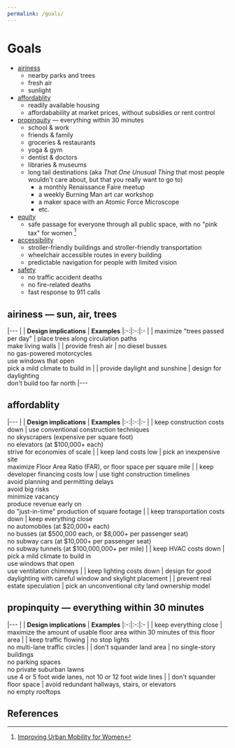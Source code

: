 ```yaml
---
permalink: /goals/
---
```


# Goals

+ [airiness](#airiness)
  - nearby parks and trees
  - fresh air
  - sunlight
+ [affordablity](#affordablity)
   - readily available housing
   - affordabability at market prices, without subsidies or rent control
+ [propinquity](#propinquity) &mdash; everything within 30 minutes
  - school & work
  - friends & family
  - groceries & restaurants
  - yoga & gym
  - dentist & doctors 
  - libraries & museums
  - long tail destinations (aka _That One Unusual Thing_ that most people wouldn't care about, but that you really want to go to)
    - a monthly Renaissance Faire meetup
    - a weekly Burning Man art car workshop
    - a maker space with an Atomic Force Microscope
    - etc.
+ [equity](#equity)
  - safe passage for everyone through all public space, with no "pink tax" for women [^1]
+ [accessibility](#accessibility)
  - stroller-friendly buildings and stroller-friendly transportation
  - wheelchair accessible routes in every building
  - predictable navigation for people with limited vision
+ [safety](#safety)
  - no traffic accident deaths
  - no fire-related deaths
  - fast response to 911 calls
  
  
## <a name="airiness"></a>airiness &mdash; sun, air, trees

|---
|  | **Design implications** | **Examples**
|:-:|:-:|:-
|  | maximize "trees passed per day" | place trees along circulation paths <br> make living walls
|                 | provide fresh air               | no diesel busses <br> no gas-powered motorcycles <br> use windows that open <br> pick a mild climate to build in
|                 | provide daylight and sunshine   | design for daylighting <br> don't build too far north
|---

## affordablity

|---
|  | **Design implications** | **Examples**
|:-:|:-:|:-
|  | keep construction costs down       | use conventional construction techniques <br> no skyscrapers (expensive per square foot) <br> no elevators (at $100,000+ each) <br> strive for economies of scale 
|               | keep land costs low                | pick an inexpensive site <br> maximize Floor Area Ratio (FAR), or floor space per square mile 
|               | keep developer financing costs low | use tight construction timelines <br> avoid planning and permitting delays <br> avoid big risks <br> minimize vacancy <br> produce revenue early on <br> do "just-in-time" production of square footage
|               | keep transportation costs down     | keep everything close <br> no automobiles (at $20,000+ each) <br> no busses (at $500,000 each, or $8,000+ per passenger seat) <br> no subway cars (at $10,000+ per passenger seat) <br> no subway tunnels (at $100,000,000+ per mile) 
|               | keep HVAC costs down               | pick a mild climate to build in <br> use windows that open <br> use ventilation chimneys
|               | keep lighting costs down           | design for good daylighting with careful window and skylight placement
|               | prevent real estate speculation    | pick an unconventional city land ownership model 

## <a name="propinquity"></a>propinquity &mdash; everything within 30 minutes

|---
|  | **Design implications** | **Examples**
|:-:|:-:|:-
|  | keep everything close      | maximize the amount of usable floor area within 30 minutes of this floor area
|                              | keep traffic flowing       | no stop lights <br> no multi-lane traffic circles
|                              | don't squander land area   | no single-story buildings <br> no parking spaces <br> no private suburban lawns <br> use 4 or 5 foot wide lanes, not 10 or 12 foot wide lines
|                              | don't squander floor space | avoid redundant hallways, stairs, or elevators <br> no empty rooftops


## References
[^1]: [Improving Urban Mobility for Women](https://newcities.org/the-big-picture-cities-foster-equity-by-improving-urban-mobility-for-women/)

